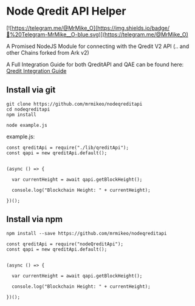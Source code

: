 # Node Qredit API Helper

[![https://telegram.me/@MrMike_O](https://img.shields.io/badge/💬%20Telegram-MrMike__O-blue.svg)](https://telegram.me/@MrMike_O)


A Promised NodeJS Module for connecting with the Qredit V2 API  (.. and other Chains forked from Ark v2)

A Full Integration Guide for both QreditAPI and QAE can be found here:  [Qredit Integration Guide](https://github.com/mrmikeo/nodeqreditintegration)

## Install via git
```
git clone https://github.com/mrmikeo/nodeqreditapi
cd nodeqreditapi
npm install

node example.js
```

example.js:
```
const qreditApi = require("./lib/qreditApi");
const qapi = new qreditApi.default();


(async () => {
  
  var currentHeight = await qapi.getBlockHeight();
  
  console.log("Blockchain Height: " + currentHeight);
  
})();
```

## Install via npm
```
npm install --save https://github.com/mrmikeo/nodeqreditapi
```

```
const qreditApi = require("nodeQreditApi");
const qapi = new qreditApi.default();


(async () => {
  
  var currentHeight = await qapi.getBlockHeight();
  
  console.log("Blockchain Height: " + currentHeight);
  
})();
```
